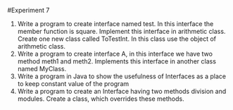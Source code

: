 #Experiment 7
1) Write a program to create interface named test. In this interface the member function is square.
Implement this interface in arithmetic class. Create one new class called ToTestInt. In this class
use the object of arithmetic class.
2) Write a program to create interface A, in this interface we have two method meth1 and meth2.
Implements this interface in another class named MyClass.
3) Write a program in Java to show the usefulness of Interfaces as a place to keep constant value of
the program
4) Write a program to create an Interface having two methods division and modules. Create a class,
which overrides these methods.

